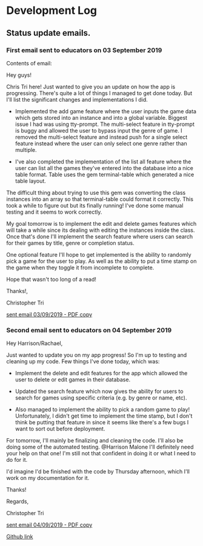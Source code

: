 # Development Log

## Status update emails.

### First email sent to educators on 03 September 2019

Contents of email:

Hey guys!

Chris Tri here! Just wanted to give you an update on how the app is progressing.
There's quite a lot of things I managed to get done today. But I'll list the significant changes and implementations I did.

- Implemented the add game feature where the user inputs the game data which gets stored into an instance and into
a global variable. Biggest issue I had was using tty-prompt. The multi-select feature in tty-prompt is buggy and
allowed the user to bypass input the genre of game. I removed the multi-select feature and instead push for a single
select feature instead where the user can only select one genre rather than multiple.

- I've also completed the implementation of the list all feature where the user can list all the games they've entered into the database into a nice table format. Table uses the gem terminal-table which generated a nice table layout.

The difficult thing about trying to use this gem was converting the class instances into an array so that terminal-table could format it correctly. This took a while to figure out but its finally running! I've done some manual testing and it seems to work correctly.

My goal tomorrow is to implement the edit and delete games features which will take a while since its dealing with
editing the instances inside the class. Once that's done I'll implement the search feature where users can search for their games by title, genre or completion status.

One optional feature I'll hope to get implemented is the ability to randomly pick a game for the user to play. As well as the ability to put a time stamp on the game when they toggle it from incomplete to complete.

Hope that wasn't too long of a read!

Thanks!,

Christopher Tri

[sent email 03/09/2019 - PDF copy](assets/chris-tri-T1A2-6-status-update-03-09-2019.pdf)


### Second email sent to educators on 04 September 2019

Hey Harrison/Rachael,

Just wanted to update you on my app progress!
So I'm up to testing and cleaning up my code.
Few things I've done today, which was:

- Implement the delete and edit features for the app which allowed the user to delete or edit games in their database.

- Updated the search feature which now gives the ability for users to search for games using specific criteria (e.g. by genre or name, etc).

- Also managed to implement the ability to pick a random game to play! Unfortunately, I didn't get time to implement the time stamp, but I don't think be putting that feature in since it seems like there's a few bugs I want to sort out before deployment.

For tomorrow, I'll mainly be finalizing and cleaning the code. I'll also be doing some of the automated
testing. @Harrison Malone I'll definitely need your help on that one! I'm still not that confident in doing it or what I need to do for it.

I'd imagine I'd be finished with the code by Thursday afternoon, which I'll work on my documentation for it.

Thanks!

Regards,

Christopher Tri

[sent email 04/09/2019 - PDF copy](assets/chris-tri-T1A2-6-status-update-04-09-2019.pdf)


[Github link](https://github.com/MomentaiChris26/nerdsparadise)